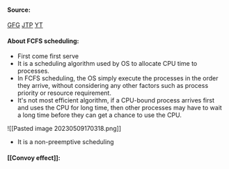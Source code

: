 #### Source:
[GFG](https://www.geeksforgeeks.org/program-for-fcfs-cpu-scheduling-set-1/)
[JTP](https://www.javatpoint.com/os-fcfs-scheduling)
[YT](https://www.youtube.com/watch?v=GS6yIngO4eg&list=PLXj4XH7LcRfDrdQuJTHIPmKMpa7eYVaPm&index=22)


#### About FCFS scheduling:

* First come first serve
* It is a scheduling algorithm used by OS to allocate CPU time to processes.
* In FCFS scheduling, the OS simply execute the processes in the order they arrive, without considering any other factors such as process priority or resource requirement.
* It's not most efficient algorithm, if a CPU-bound process arrives first and uses the CPU for long time, then other processes may have to wait a long time before they can get a chance to use the CPU.


![[Pasted image 20230509170318.png]]

* It is a non-preemptive scheduling

#### [[Convoy effect]]:



